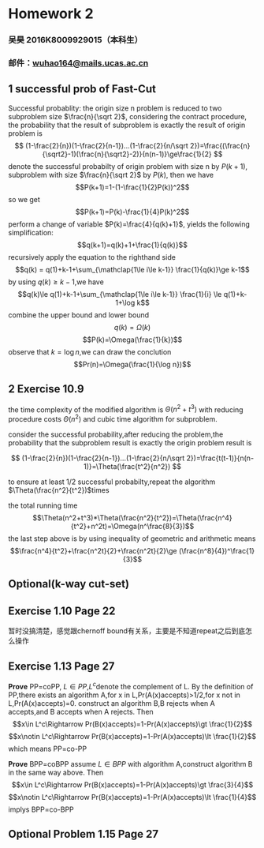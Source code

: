 # Homework 2
### 吴昊 2016K8009929015（本科生）
### 邮件：wuhao164@mails.ucas.ac.cn
## 1 successful prob of Fast-Cut 
Successful probablity:
the origin size n problem is reduced to two subproblem size $\frac{n}{\sqrt 2}$, considering the contract procedure, the probability that the result of subproblem is exactly the result of origin problem is
$$
(1-\frac{2}{n})(1-\frac{2}{n-1})...(1-\frac{2}{n/\sqrt 2})=\frac{(\frac{n}{\sqrt2}-1)(\frac{n}{\sqrt2}-2)}{n(n-1)}\ge\frac{1}{2}
$$
denote the successful probabilty of origin problem with size n by $P(k+1)$, subproblem with size $\frac{n}{\sqrt 2}$ by $P(k)$, then we have
$$P(k+1)=1-(1-\frac{1}{2}P(k))^2$$
so we get
$$P(k+1)=P(k)-\frac{1}{4}P(k)^2$$
perform a change of variable  $P(k)=\frac{4}{q(k)+1}$, yields the following simplification:
$$q(k+1)=q(k)+1+\frac{1}{q(k)}$$
recursively apply the equation to the righthand side
$$q(k) = q(1)+k-1+\sum_{\mathclap{1\le i\le k-1}} \frac{1}{q(k)}\ge k-1$$
by using $q(k)\ge k-1$,we have
$$q(k)\le q(1)+k-1+\sum_{\mathclap{1\le i\le k-1}} \frac{1}{i} \le q(1)+k-1+\log k$$
combine the upper bound and lower bound
$$q(k)=\Omega(k)$$
$$P(k)=\Omega(\frac{1}{k})$$
observe that $k=\log n$,we can draw the conclution
$$Pr(n)=\Omega(\frac{1}{\log n})$$

## 2 Exercise 10.9
the time complexity of the modified algorithm is $\Theta(n^2+t^3)$ with reducing procedure costs $\Theta(n^2)$ and cubic time algorithm for subproblem.

consider the successful probability,after reducing the problem,the probability that the subproblem result is exactly the origin problem result is

$$
(1-\frac{2}{n})(1-\frac{2}{n-1})...(1-\frac{2}{n/\sqrt 2})=\frac{t(t-1)}{n(n-1)}=\Theta(\frac{t^2}{n^2})
$$

to ensure at least 1/2 successful probabilty,repeat the algorithm $\Theta(\frac{n^2}{t^2})$times

the total running time
$$\Theta(n^2+t^3)*\Theta(\frac{n^2}{t^2})=\Theta(\frac{n^4}{t^2}+n^2t)=\Omega(n^\frac{8}{3})$$
the last step above is by using inequality of geometric and arithmetic means
$$\frac{n^4}{t^2}+\frac{n^2t}{2}+\frac{n^2t}{2}\ge (\frac{n^8}{4})^\frac{1}{3}$$

## Optional(k-way cut-set)

## Exercise 1.10 Page 22
暂时没搞清楚，感觉跟chernoff bound有关系，主要是不知道repeat之后到底怎么操作
## Exercise 1.13 Page 27
**Prove** PP=coPP,
$L\in PP$,$L^c$denote the complement of L. By the definition of PP,there exists an algorithm A,for x in L,Pr(A(x)accepts)>1/2,for x not in L,Pr(A(x)accepts)=0.
construct an algorithm B,B rejects when A accepts,and B accepts when A rejects.
Then $$x\in L^c\Rightarrow Pr(B(x)accepts)=1-Pr(A(x)accepts)\gt \frac{1}{2}$$$$x\notin L^c\Rightarrow Pr(B(x)accepts)=1-Pr(A(x)accepts)\lt \frac{1}{2}$$
which means PP=co-PP

**Prove** BPP=coBPP
assume $L\in BPP$ with algorithm A,construct algorithm B in the same way above.
Then $$x\in L^c\Rightarrow Pr(B(x)accepts)=1-Pr(A(x)accepts)\gt \frac{3}{4}$$$$x\notin L^c\Rightarrow Pr(B(x)accepts)=1-Pr(A(x)accepts)\lt \frac{1}{4}$$
implys BPP=co-BPP

## Optional Problem 1.15 Page 27
